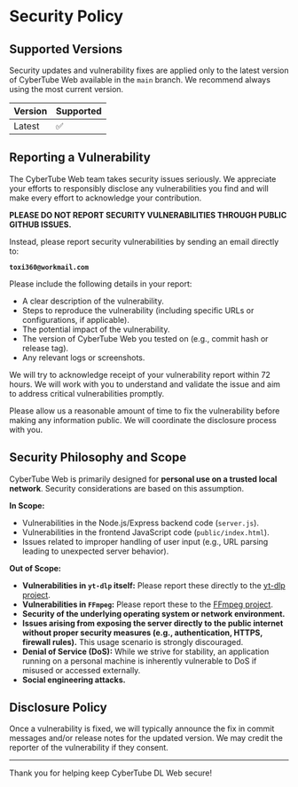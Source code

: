# Security Policy

## Supported Versions

Security updates and vulnerability fixes are applied only to the latest version of CyberTube Web available in the `main` branch. We recommend always using the most current version.

| Version | Supported          |
| ------- | ------------------ |
| Latest  | :white_check_mark: |

## Reporting a Vulnerability

The CyberTube Web team takes security issues seriously. We appreciate your efforts to responsibly disclose any vulnerabilities you find and will make every effort to acknowledge your contribution.

**PLEASE DO NOT REPORT SECURITY VULNERABILITIES THROUGH PUBLIC GITHUB ISSUES.**

Instead, please report security vulnerabilities by sending an email directly to:

**`toxi360@workmail.com`**

Please include the following details in your report:

*   A clear description of the vulnerability.
*   Steps to reproduce the vulnerability (including specific URLs or configurations, if applicable).
*   The potential impact of the vulnerability.
*   The version of CyberTube Web you tested on (e.g., commit hash or release tag).
*   Any relevant logs or screenshots.

We will try to acknowledge receipt of your vulnerability report within 72 hours. We will work with you to understand and validate the issue and aim to address critical vulnerabilities promptly.

Please allow us a reasonable amount of time to fix the vulnerability before making any information public. We will coordinate the disclosure process with you.

## Security Philosophy and Scope

CyberTube Web is primarily designed for **personal use on a trusted local network**. Security considerations are based on this assumption.

**In Scope:**

*   Vulnerabilities in the Node.js/Express backend code (`server.js`).
*   Vulnerabilities in the frontend JavaScript code (`public/index.html`).
*   Issues related to improper handling of user input (e.g., URL parsing leading to unexpected server behavior).

**Out of Scope:**

*   **Vulnerabilities in `yt-dlp` itself:** Please report these directly to the [yt-dlp project](https://github.com/yt-dlp/yt-dlp).
*   **Vulnerabilities in `FFmpeg`:** Please report these to the [FFmpeg project](https://ffmpeg.org/security.html).
*   **Security of the underlying operating system or network environment.**
*   **Issues arising from exposing the server directly to the public internet without proper security measures (e.g., authentication, HTTPS, firewall rules).** This usage scenario is strongly discouraged.
*   **Denial of Service (DoS):** While we strive for stability, an application running on a personal machine is inherently vulnerable to DoS if misused or accessed externally.
*   **Social engineering attacks.**

## Disclosure Policy

Once a vulnerability is fixed, we will typically announce the fix in commit messages and/or release notes for the updated version. We may credit the reporter of the vulnerability if they consent.

---

Thank you for helping keep CyberTube DL Web secure!
